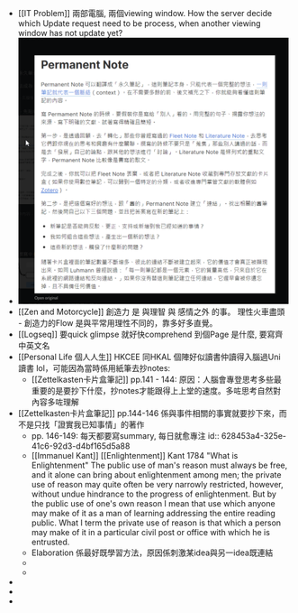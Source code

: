 - [[IT Problem]] 兩部電腦, 兩個viewing window.  How the server decide which Update request need to be process, when another viewing window has not update yet?
- ![image.png](../assets/image_1652809499488_0.png)
- [[Zen and Motorcycle]] 創造力 是 與理智 與 感情之外 的事。  理性火車盡頭 - 創造力的Flow 是與平常用理性不同的，靠多好多直覺。
- [[Logseq]] 要quick glimpse 就好快comprehend 到個Page 是什麼, 要寫齊 中英文名
- [[Personal Life 個人人生]]  HKCEE 同HKAL 個陣好似讀書仲讀得入腦過Uni 讀書  lol，可能因為當時係用紙筆去抄notes:
	- [[Zettelkasten卡片盒筆記]] pp.141 - 144: 原因：人腦會專登思考多些最重要的是要抄下什麼，抄notes才能跟得上上堂的速度。多咗思考自然對內容多咗理解
- [[Zettelkasten卡片盒筆記]]  pp.144-146 係與事件相關的事實就要抄下來，而不是只找「證實我已知事情」的著作
	- pp. 146-149:  每天都要寫summary, 每日就愈專注
	  id:: 628453a4-325e-41c6-92d3-d4bf165d5a88
	- [[Immanuel Kant]] [[Enlightenment]] Kant 1784 "What is Enlightenment" The public use of man's reason must always be free, and it alone can bring about enlightenment among men; the private use of reason may quite often be very narrowly restricted, however, without undue hindrance to the progress of enlightenment. But by the public use of one's own reason I mean that use which anyone may make of it as a man of learning addressing the entire reading public. What I term the private use of reason is that which a person may make of it in a particular civil post or office with which he is entrusted.
	- Elaboration 係最好既學習方法，原因係刺激某idea與另一idea既連結
	-
	-
-
-
-